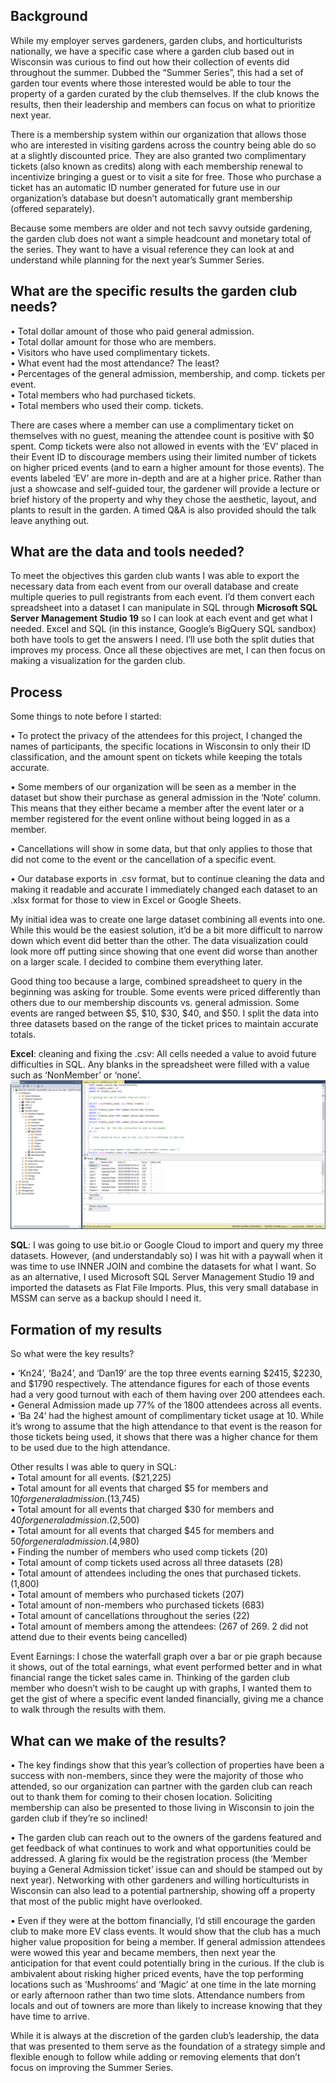 Background
-
While my employer serves gardeners, garden clubs, and horticulturists nationally, we have a specific case where a garden club based out in Wisconsin was curious to find out how their collection of events did throughout the summer. Dubbed the “Summer Series”, this had a set of garden tour events where those interested would be able to tour the property of a garden curated by the club themselves. If the club knows the results, then their leadership and members can focus on what to prioritize next year. 

There is a membership system within our organization that allows those who are interested in visiting gardens across the country being able do so at a slightly discounted price. They are also granted two complimentary tickets (also known as credits) along with each membership renewal to incentivize bringing a guest or to visit a site for free. Those who purchase a ticket has an automatic ID number generated for future use in our organization’s database but doesn’t automatically grant membership (offered separately).  

Because some members are older and not tech savvy outside gardening, the garden club does not want a simple headcount and monetary total of the series. They want to have a visual reference they can look at and understand while planning for the next year’s Summer Series. 

What are the specific results the garden club needs?
---
•	Total dollar amount of those who paid general admission. </br>
•	Total dollar amount for those who are members. </br>
•	Visitors who have used complimentary tickets. </br>
•	What event had the most attendance? The least? </br>
•	Percentages of the general admission, membership, and comp. tickets per event.</br>
•	Total members who had purchased tickets.</br>
•	Total members who used their comp. tickets.</br>


There are cases where a member can use a complimentary ticket on themselves with no guest, meaning the attendee count is positive with $0 spent. Comp tickets were also not allowed in events with the ‘EV’ placed in their Event ID to discourage members using their limited number of tickets on higher priced events (and to earn a higher amount for those events).
The events labeled ‘EV’ are more in-depth and are at a higher price. Rather than just a showcase and self-guided tour, the gardener will provide a lecture or brief history of the property and why they chose the aesthetic, layout, and plants to result in the garden. A timed Q&A is also provided should the talk leave anything out. 
 

What are the data and tools needed?
---
To meet the objectives this garden club wants I was able to export the necessary data from each event from our overall database and create multiple queries to pull registrants from each event. I’d them convert each spreadsheet into a dataset I can manipulate in SQL through <b>Microsoft SQL Server Management Studio 19</b> so I can look at each event and get what I needed. Excel and SQL (in this instance, Google’s BigQuery SQL sandbox) both have tools to get the answers I need. I’ll use both the split duties that improves my process. Once all these objectives are met, I can then focus on making a visualization for the garden club.

Process
---
Some things to note before I started:</br>

•	To protect the privacy of the attendees for this project, I changed the names of participants, the specific locations in Wisconsin to only their ID classification, and the amount spent on tickets while keeping the totals accurate.</br>

•	Some members of our organization will be seen as a member in the dataset but show their purchase as general admission in the ‘Note’ column. This means that they either became a member after the event later or a member registered for the event online without being logged in as a member. </br>

•	Cancellations will show in some data, but that only applies to those that did not come to the event or the cancellation of a specific event.</br>

•	Our database exports in .csv format, but to continue cleaning the data and making it readable and accurate I immediately changed each dataset to an .xlsx format for those to view in Excel or Google Sheets. </br>


My initial idea was to create one large dataset combining all events into one. While this would be the easiest solution, it’d be a bit more difficult to narrow down which event did better than the other.  The data visualization could look more off putting since showing that one event did worse than another on a larger scale.  I decided to combine them everything later. 

Good thing too because a large, combined spreadsheet to query in the beginning was asking for trouble. Some events were priced differently than others due to our membership discounts vs. general admission. Some events are ranged between $5, $10, $30, $40, and $50. I split the data into three datasets based on the range of the ticket prices to maintain accurate totals.

<b>Excel</b>: cleaning and fixing the .csv: All cells needed a value to avoid future difficulties in SQL. Any blanks in the spreadsheet were filled with a value such as ‘NonMember’ or ‘none’.
![test](https://github.com/jevmax/Garden-Club-Data-Collection/blob/main/images/sql_1_1.png?raw=true)

 
<b>SQL</b>: I was going to use bit.io or Google Cloud to import and query my three datasets. However, (and understandably so) I was hit with a paywall when it was time to use INNER JOIN and combine the datasets for what I want. So as an alternative, I used Microsoft SQL Server Management Studio 19 and imported the datasets as Flat File Imports. Plus, this very small database in MSSM can serve as a backup should I need it.
 

Formation of my results 
---
So what were the key results?</br>

•	‘Kn24’, ‘Ba24’, and ‘Dan19’ are the top three events earning $2415, $2230, and $1790 respectively. The attendance figures for each of those events had a very good turnout with each of them having over 200 attendees each.</br>
•	General Admission made up 77% of the 1800 attendees across all events. </br>
•	‘Ba 24’ had the highest amount of complimentary ticket usage at 10. While it’s wrong to assume that the high attendance to that event is the reason for those tickets being used, it shows that there was a higher chance for them to be used due to the high attendance. </br>

Other results I was able to query in SQL:</br>
•	Total amount for all events. ($21,225)</br>
•	Total amount for all events that charged $5 for members and $10 for general admission. ($13,745)</br>
•	Total amount for all events that charged $30 for members and $40 for general admission. ($2,500)</br>
•	Total amount for all events that charged $45 for members and $50 for general admission. ($4,980)</br>
•	Finding the number of members who used comp tickets (20)</br>
•	Total amount of comp tickets used across all three datasets (28)</br>
•	Total amount of attendees including the ones that purchased tickets. (1,800)</br>
•	Total amount of members who purchased tickets (207)</br>
•	Total amount of non-members who purchased tickets (683)</br>
•	Total amount of cancellations throughout the series (22)</br>
•	Total amount of members among the attendees:
(267 of 269. 2 did not attend due to their events being cancelled)</br>


Event Earnings: I chose the waterfall graph over a bar or pie graph because it shows, out of the total earnings, what event performed better and in what financial range the ticket sales came in. Thinking of the garden club member who doesn’t wish to be caught up with graphs, I wanted them to get the gist of where a specific event landed financially, giving me a chance to walk through the results with them. 


What can we make of the results?
---
• The key findings show that this year’s collection of properties have been a success with non-members, since they were the majority of those who attended, so our organization can partner with the garden club can reach out to thank them for coming to their chosen location. Soliciting membership can also be presented to those living in Wisconsin to join the garden club if they’re so inclined!</br>

• The garden club can reach out to the owners of the gardens featured and get feedback of what continues to work and what opportunities could be addressed.  A glaring fix would be the registration process (the ‘Member buying a General Admission ticket’ issue can and should be stamped out by next year).  Networking with other gardeners and willing horticulturists in Wisconsin can also lead to a potential partnership, showing off a property that most of the public might have overlooked.</br> 

• Even if they were at the bottom financially, I’d still encourage the garden club to make more EV class events. It would show that the club has a much higher value proposition for being a member. If general admission attendees were wowed this year and became members, then next year the anticipation for that event could potentially bring in the curious. If the club is ambivalent about risking higher priced events, have the top performing locations such as ‘Mushrooms’ and ‘Magic’ at one time in the late morning or early afternoon rather than two time slots. Attendance numbers from locals and out of towners are more than likely to increase knowing that they have time to arrive.</br>

While it is always at the discretion of the garden club’s leadership, the data that was presented to them serve as the foundation of a strategy simple and flexible enough to follow while adding or removing elements that don’t focus on improving the Summer Series.</br>

